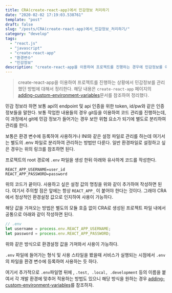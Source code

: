 ```yaml
---
title: CRA(create-react-app)에서 민감정보 처리하기
date: "2020-02-02 17:19:03.538761"
template: "post"
draft: false
slug: "/posts/CRA(create-react-app)에서_민감정보_처리하기/"
category: "develop"
tags:
  - "react.js"
  - "javascript"
  - "create-react-app"
  - "환경변수"
  - "민감정보"
description: "create-react-app을 이용하여 프로젝트를 진행하는 경우에 민감정보를 어떻게 관리하면 좋을지에 대해서 정리한다"
---
```



> create-react-app을 이용하여 프로젝트를 진행하는 상황에서 민감정보를 관리했던 방법에 대해서 정리한다. 해당 내용은 `create-react-app` 페이지의 [adding-custom-environment-variables](https://create-react-app.dev/docs/adding-custom-environment-variables/)문서를 참조하여 정리했다. 

민감 정보라 하면 보통 api의 endpoint 및 api 인증을 위한 token, id/pw와 같은 인증 정보들을 말한다. 보통 작업한 내용들의 경우 git등을 이용하여 코드 관리를 진행하는데, 이 과정에서 git에 민감 정보가 들어가는 경우 보안 위협 요소가 되기에 별도로 분리하여 관리를 한다.

보통은 환경 변수에 등록하여 사용하거나 INI와 같은 설정 파일로 관리를 하는데 여기서는 별도의 .env 파일로 분리하여 관리하는 방법만 다룬다. 일반 환경파일로 설정하고 싶은 경우는 위의 링크를 참조하면 된다.

프로젝트의 root 경로에 `.env` 파일을 생성 한뒤 아래와 유사하게 코드를 작성한다.
```
REACT_APP_USERNAME=user_id
REACT_APP_PASSWORD=password
```

위의 코드가 끝이다. 사용하고 싶은 설정 값의 명칭을 위와 같이 추가하여 작성하면 된다. 여기서 주의할 점은 앞에는 항상 `REACT_APP_` 이 붙어야 한다는 것이다. 그래야 CRA에서 정상적인 환경설정 값으로 인지하여 사용이 가능하다.

해당 값을 가져오는 방법은 별도의 모듈 호출 없이 CRA로 생성된 프로젝트 파일 내에서 공통으로 아래와 같이 작성하면 된다.
```javascript
// .env
let username = process.env.REACT_APP_USERNAME;
let password = process.env.REACT_APP_PASSWORD;
```
위와 같은 방식으로 환경설정 값을 가져와서 사용이 가능하다.

`.env` 파일에 들어가는 형식 및 사용 스타일을 봤을때 서비스가 실행되는 시점에서 `.env`의 파일을 환경 변수에 등록하여 사용하는 듯 하다.

여기서 추가적으로 `.env`파일명 뒤에 , `.test, .local, .development` 등의 이름을 붙여서 각 개발 환경에 맞추어 적용하는 방법도 있으니 해당 방식을 원하는 경우 [adding-custom-environment-variables](https://create-react-app.dev/docs/adding-custom-environment-variables/)를 참조하자.